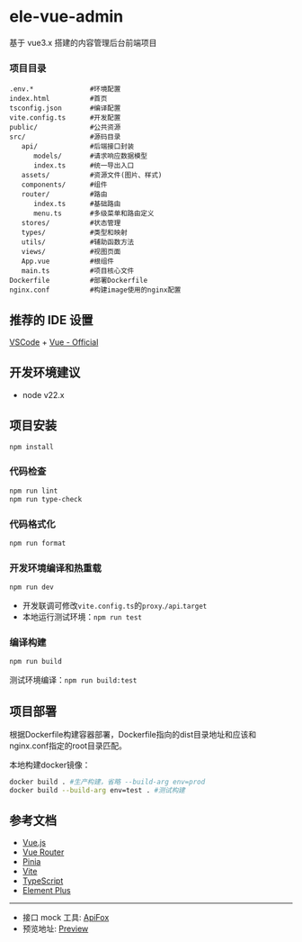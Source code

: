 # ele-vue-admin

基于 vue3.x 搭建的内容管理后台前端项目

### 项目目录

```
.env.*              #环境配置
index.html          #首页
tsconfig.json       #编译配置
vite.config.ts      #开发配置
public/             #公共资源
src/                #源码目录
   api/             #后端接口封装
      models/       #请求响应数据模型
      index.ts      #统一导出入口
   assets/          #资源文件(图片、样式)
   components/      #组件
   router/          #路由
      index.ts      #基础路由
      menu.ts       #多级菜单和路由定义
   stores/          #状态管理
   types/           #类型和映射
   utils/           #辅助函数方法
   views/           #视图页面
   App.vue          #根组件
   main.ts          #项目核心文件
Dockerfile          #部署Dockerfile
nginx.conf          #构建image使用的nginx配置
```

## 推荐的 IDE 设置

[VSCode](https://code.visualstudio.com/) +
[Vue - Official](https://marketplace.visualstudio.com/items?itemName=Vue.volar)

## 开发环境建议

- node v22.x

## 项目安装

```sh
npm install
```

### 代码检查

```sh
npm run lint
npm run type-check
```

### 代码格式化

```sh
npm run format
```

### 开发环境编译和热重载

```sh
npm run dev
```

- 开发联调可修改`vite.config.ts`的`proxy`.`/api`.`target`
- 本地运行测试环境：`npm run test`

### 编译构建

```sh
npm run build
```

测试环境编译：`npm run build:test`

## 项目部署

根据Dockerfile构建容器部署，Dockerfile指向的dist目录地址和应该和nginx.conf指定的root目录匹配。

本地构建docker镜像：

```sh
docker build . #生产构建，省略 --build-arg env=prod
docker build --build-arg env=test . #测试构建
```

## 参考文档

- [Vue.js](https://cn.vuejs.org/)
- [Vue Router](https://router.vuejs.org/zh/)
- [Pinia](https://pinia.vuejs.org/zh/)
- [Vite](https://cn.vitejs.dev/)
- [TypeScript](https://www.typescriptlang.org/zh/docs/)
- [Element Plus](https://element-plus.org/zh-CN/)

---

- 接口 mock 工具: [ApiFox](https://www.apifox.cn/)
- 预览地址: [Preview](http://ele-vue-admin.liyacn.top/)

